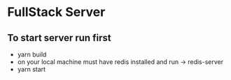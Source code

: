# FullStack Server

## To start server run first

- yarn build
- on your local machine must have redis installed and run -> redis-server
- yarn start
